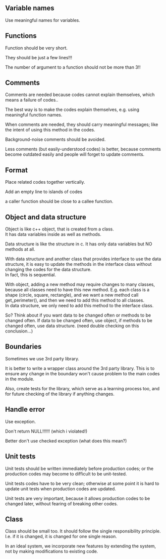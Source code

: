 
Variable names
-------------------
Use meaningful names for variables.


Functions
----------------
Function should be very short.

They should be just a few lines!!!

The number of argument to a function should not be more than 3!!


Comments
---------------

Comments are needed because codes cannot explain themselves,
which means a failure of codes..

The best way is to make the codes explain themselves,
e.g. using meaningful function names.

When comments are needed, they should carry meaningful messages;
like the intent of using this method in the codes.

Background-noise comments should be avoided.

Less comments (but easily-understood codes) is better,
because comments become outdated easily and 
people will forget to update comments.


Format
---------------

Place related codes together vertically.

Add an empty line to islands of codes

a caller function should be close to a callee function.


Object and data structure
-------------------------------

Object is like c++ object, that is created from a class.  
It has data variables inside as well as methods.

Data structure is like the structure in c.
It has only data variables but NO methods at all.

With data structure and another class that provides interface 
to use the data structure, 
it is easy to update the methods in the interface class
without changing the codes for the data structure.  
In fact, this is sequential.

With object, adding a new method may require changes to
many classes, because all classes need to have this new method.
E.g. each class is a shape (circle, square, rectangle),
and we want a new method call get_perimeter(), and then
we need to add this method to all classes.  
In data structure, we only need to add this method to the 
interface class.

So?
Think about if you want data to be changed often 
or methods to be changed often.
If data to be changed often, use object,
if methods to be changed often, use data structure.
(need double checking on this conclusion...)


Boundaries
-----------------

Sometimes we use 3rd party library.

It is better to write a wrapper class around the 3rd party library.
This is to ensure any change in the boundary won't cause problem 
to the main codes in the module.

Also, create tests for the library,
which serve as a learning process too,
and for future checking of the library if anything changes.


Handle error
-------------------

Use exception.

Don't return NULL!!!!!! (which i violated!)

Better don't use checked exception (what does this mean?)



Unit tests
-------------------------

Unit tests should be written immediately before production codes;
or the production codes may become to difficult to be unit-tested.  

Unit tests codes have to be very clean;
otherwise at some point it is hard to update unit tests when production codes are updated.  

Unit tests are very important, 
because it allows production codes to be changed later,
without fearing of breaking other codes.


Class
------------------

Class should be small too. 
It should follow the single responsibility principle.
I.e. if it is changed, it is changed for one single reason.

In an ideal system, we incorporate new features by extending the system, 
not by making modifications to existing code.


